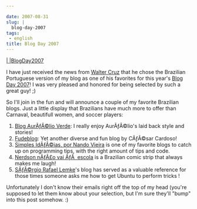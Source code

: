 ```yaml
---

date: 2007-08-31
slug: |
  blog-day-2007
tags:
 - english
title: Blog Day 2007
---
```


[\| \|BlogDay2007](http://technorati.com/tag/BlogDay2007)

I have just received the news from [Walter
Cruz](http://devlog.waltercruz.com/) that he chose the Brazilian
Portuguese version of my blog as one of his favorites for this year's
[Blog Day 2007](http://www.blogday.org/)! I was very pleased and honored
for being selected by such a great guy! ;)

So I'll join in the fun and will announce a couple of my favorite
Brazilian blogs. Just a little display that Brazilians have much more to
offer than Carnaval, beautifull women, and soccer players:

1.  [Blog AurÃƒÂ©lio Verde](http://aurelio.wordpress.com/): I really
    enjoy AurÃƒÂ©lio's laid back style and stories!
2.  [Fudeblog](http://zyakannazio.eti.br/fudeblog/): Yet another diverse
    and fun blog by CÃƒÂ©sar Cardoso!
3.  [Simples IdÃƒÂ©ias, por Nando Vieira](http://simplesideias.com.br/)
    is one of my favorite blogs to catch up on programming tips, with
    the right amount of tips and code.
4.  [Nerdson nÃƒÂ£o vai ÃƒÂ  escola](http://www.nerdson.com/blog/) is a
    Brazilian comic strip that always makes me laugh!
5.  [SÃƒÂ©rgio Rafael Lemke](http://sergiorafael.wordpress.com/)\'s blog
    has served as a valuable reference for those times someone asks me
    how to get Ubuntu to perform tricks !

Unfortunately I don't know their emails right off the top of my head
(you're supposed to let them know about your selection, but I'm sure
they'll "bump" into this post somehow. :)
